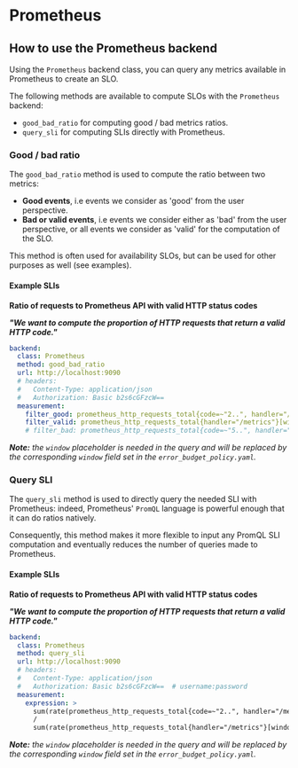 # Prometheus

## How to use the Prometheus backend

Using the `Prometheus` backend class, you can query any metrics available in Prometheus to create an SLO.

The following methods are available to compute SLOs with the `Prometheus` backend:

* `good_bad_ratio` for computing good / bad metrics ratios.
* `query_sli` for computing SLIs directly with Prometheus.

### Good / bad ratio

The `good_bad_ratio` method is used to compute the ratio between two metrics:

- **Good events**, i.e events we consider as 'good' from the user perspective.
- **Bad or valid events**, i.e events we consider either as 'bad' from the user perspective, or all events we consider as 'valid' for the computation of the SLO.

This method is often used for availability SLOs, but can be used for other purposes as well (see examples).

#### Example SLIs

**Ratio of requests to Prometheus API with valid HTTP status codes**

***"We want to compute the proportion of HTTP requests that return a valid HTTP code."***

```yaml
backend:
  class: Prometheus
  method: good_bad_ratio
  url: http://localhost:9090
  # headers:
  #   Content-Type: application/json
  #   Authorization: Basic b2s6cGFzcW==
  measurement:
    filter_good: prometheus_http_requests_total{code=~"2..", handler="/metrics"}[window]
    filter_valid: prometheus_http_requests_total{handler="/metrics"}[window]
    # filter_bad: prometheus_http_requests_total{code=~"5..", handler="/metrics"}[window]  # use as alternative to `filter_valid` field
```

***Note:*** *the `window` placeholder is needed in the query and will be replaced by the corresponding `window` field set in the `error_budget_policy.yaml`.*

### Query SLI

The `query_sli` method is used to directly query the needed SLI with Prometheus: indeed, Prometheus' `PromQL` language is powerful enough that it can do ratios natively.

Consequently, this method makes it more flexible to input any PromQL SLI computation and eventually reduces the number of queries made to Prometheus.

#### Example SLIs

**Ratio of requests to Prometheus API with valid HTTP status codes**

***"We want to compute the proportion of HTTP requests that return a valid HTTP code."***

```yaml
backend:
  class: Prometheus
  method: query_sli
  url: http://localhost:9090
  # headers:
  #   Content-Type: application/json
  #   Authorization: Basic b2s6cGFzcW==  # username:password
  measurement:
    expression: >
      sum(rate(prometheus_http_requests_total{code=~"2..", handler="/metrics"}[window]))
      /
      sum(rate(prometheus_http_requests_total{handler="/metrics"}[window]))
```

***Note:*** *the `window` placeholder is needed in the query and will be replaced by the corresponding `window` field set in the `error_budget_policy.yaml`.*
